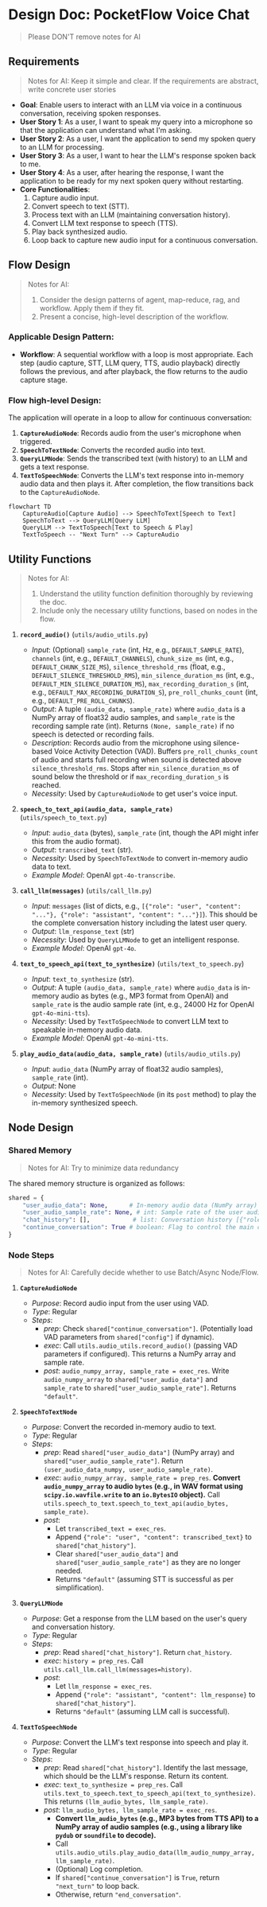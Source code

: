 # Design Doc: PocketFlow Voice Chat

> Please DON'T remove notes for AI

## Requirements

> Notes for AI: Keep it simple and clear.
> If the requirements are abstract, write concrete user stories

-   **Goal**: Enable users to interact with an LLM via voice in a continuous conversation, receiving spoken responses.
-   **User Story 1**: As a user, I want to speak my query into a microphone so that the application can understand what I'm asking.
-   **User Story 2**: As a user, I want the application to send my spoken query to an LLM for processing.
-   **User Story 3**: As a user, I want to hear the LLM's response spoken back to me.
-   **User Story 4**: As a user, after hearing the response, I want the application to be ready for my next spoken query without restarting.
-   **Core Functionalities**:
    1.  Capture audio input.
    2.  Convert speech to text (STT).
    3.  Process text with an LLM (maintaining conversation history).
    4.  Convert LLM text response to speech (TTS).
    5.  Play back synthesized audio.
    6.  Loop back to capture new audio input for a continuous conversation.

## Flow Design

> Notes for AI:
> 1. Consider the design patterns of agent, map-reduce, rag, and workflow. Apply them if they fit.
> 2. Present a concise, high-level description of the workflow.

### Applicable Design Pattern:

-   **Workflow**: A sequential workflow with a loop is most appropriate. Each step (audio capture, STT, LLM query, TTS, audio playback) directly follows the previous, and after playback, the flow returns to the audio capture stage.

### Flow high-level Design:

The application will operate in a loop to allow for continuous conversation:
1.  **`CaptureAudioNode`**: Records audio from the user\'s microphone when triggered.
2.  **`SpeechToTextNode`**: Converts the recorded audio into text.
3.  **`QueryLLMNode`**: Sends the transcribed text (with history) to an LLM and gets a text response.
4.  **`TextToSpeechNode`**: Converts the LLM\'s text response into in-memory audio data and then plays it. After completion, the flow transitions back to the `CaptureAudioNode`.

```mermaid
flowchart TD
    CaptureAudio[Capture Audio] --> SpeechToText[Speech to Text]
    SpeechToText --> QueryLLM[Query LLM]
    QueryLLM --> TextToSpeech[Text to Speech & Play]
    TextToSpeech -- "Next Turn" --> CaptureAudio
```

## Utility Functions

> Notes for AI:
> 1. Understand the utility function definition thoroughly by reviewing the doc.
> 2. Include only the necessary utility functions, based on nodes in the flow.

1.  **`record_audio()`** (`utils/audio_utils.py`)
    -   *Input*: (Optional) `sample_rate` (int, Hz, e.g., `DEFAULT_SAMPLE_RATE`), `channels` (int, e.g., `DEFAULT_CHANNELS`), `chunk_size_ms` (int, e.g., `DEFAULT_CHUNK_SIZE_MS`), `silence_threshold_rms` (float, e.g., `DEFAULT_SILENCE_THRESHOLD_RMS`), `min_silence_duration_ms` (int, e.g., `DEFAULT_MIN_SILENCE_DURATION_MS`), `max_recording_duration_s` (int, e.g., `DEFAULT_MAX_RECORDING_DURATION_S`), `pre_roll_chunks_count` (int, e.g., `DEFAULT_PRE_ROLL_CHUNKS`).
    -   *Output*: A tuple `(audio_data, sample_rate)` where `audio_data` is a NumPy array of float32 audio samples, and `sample_rate` is the recording sample rate (int). Returns `(None, sample_rate)` if no speech is detected or recording fails.
    -   *Description*: Records audio from the microphone using silence-based Voice Activity Detection (VAD). Buffers `pre_roll_chunks_count` of audio and starts full recording when sound is detected above `silence_threshold_rms`. Stops after `min_silence_duration_ms` of sound below the threshold or if `max_recording_duration_s` is reached.
    -   *Necessity*: Used by `CaptureAudioNode` to get user\'s voice input.

2.  **`speech_to_text_api(audio_data, sample_rate)`** (`utils/speech_to_text.py`)
    -   *Input*: `audio_data` (bytes), `sample_rate` (int, though the API might infer this from the audio format).
    -   *Output*: `transcribed_text` (str).
    -   *Necessity*: Used by `SpeechToTextNode` to convert in-memory audio data to text.
    -   *Example Model*: OpenAI `gpt-4o-transcribe`.

3.  **`call_llm(messages)`** (`utils/call_llm.py`)
    -   *Input*: `messages` (list of dicts, e.g., `[{"role": "user", "content": "..."}, {"role": "assistant", "content": "..."}]`). This should be the complete conversation history including the latest user query.
    -   *Output*: `llm_response_text` (str)
    -   *Necessity*: Used by `QueryLLMNode` to get an intelligent response.
    -   *Example Model*: OpenAI `gpt-4o`.

4.  **`text_to_speech_api(text_to_synthesize)`** (`utils/text_to_speech.py`)
    -   *Input*: `text_to_synthesize` (str).
    -   *Output*: A tuple `(audio_data, sample_rate)` where `audio_data` is in-memory audio as bytes (e.g., MP3 format from OpenAI) and `sample_rate` is the audio sample rate (int, e.g., 24000 Hz for OpenAI `gpt-4o-mini-tts`).
    -   *Necessity*: Used by `TextToSpeechNode` to convert LLM text to speakable in-memory audio data.
    -   *Example Model*: OpenAI `gpt-4o-mini-tts`.

5.  **`play_audio_data(audio_data, sample_rate)`** (`utils/audio_utils.py`)
    -   *Input*: `audio_data` (NumPy array of float32 audio samples), `sample_rate` (int).
    -   *Output*: None
    -   *Necessity*: Used by `TextToSpeechNode` (in its `post` method) to play the in-memory synthesized speech.

## Node Design

### Shared Memory

> Notes for AI: Try to minimize data redundancy

The shared memory structure is organized as follows:

```python
shared = {
    "user_audio_data": None,      # In-memory audio data (NumPy array) from user
    "user_audio_sample_rate": None, # int: Sample rate of the user audio
    "chat_history": [],            # list: Conversation history [{"role": "user/assistant", "content": "..."}]
    "continue_conversation": True # boolean: Flag to control the main conversation loop
}
```

### Node Steps

> Notes for AI: Carefully decide whether to use Batch/Async Node/Flow.

1.  **`CaptureAudioNode`**
    -   *Purpose*: Record audio input from the user using VAD.
    -   *Type*: Regular
    -   *Steps*:
        -   *prep*: Check `shared["continue_conversation"]`. (Potentially load VAD parameters from `shared["config"]` if dynamic).
        -   *exec*: Call `utils.audio_utils.record_audio()` (passing VAD parameters if configured). This returns a NumPy array and sample rate.
        -   *post*: `audio_numpy_array, sample_rate = exec_res`. Write `audio_numpy_array` to `shared["user_audio_data"]` and `sample_rate` to `shared["user_audio_sample_rate"]`. Returns `"default"`.

2.  **`SpeechToTextNode`**
    -   *Purpose*: Convert the recorded in-memory audio to text.
    -   *Type*: Regular
    -   *Steps*:
        -   *prep*: Read `shared["user_audio_data"]` (NumPy array) and `shared["user_audio_sample_rate"]`. Return `(user_audio_data_numpy, user_audio_sample_rate)`.
        -   *exec*: `audio_numpy_array, sample_rate = prep_res`. **Convert `audio_numpy_array` to audio `bytes` (e.g., in WAV format using `scipy.io.wavfile.write` to an `io.BytesIO` object).** Call `utils.speech_to_text.speech_to_text_api(audio_bytes, sample_rate)`.
        -   *post*:
            -   Let `transcribed_text = exec_res`.
            -   Append `{"role": "user", "content": transcribed_text}` to `shared["chat_history"]`.
            -   Clear `shared["user_audio_data"]` and `shared["user_audio_sample_rate"]` as they are no longer needed.
            -   Returns `"default"` (assuming STT is successful as per simplification).

3.  **`QueryLLMNode`**
    -   *Purpose*: Get a response from the LLM based on the user's query and conversation history.
    -   *Type*: Regular
    -   *Steps*:
        -   *prep*: Read `shared["chat_history"]`. Return `chat_history`.
        -   *exec*: `history = prep_res`. Call `utils.call_llm.call_llm(messages=history)`.
        -   *post*:
            -   Let `llm_response = exec_res`.
            -   Append `{"role": "assistant", "content": llm_response}` to `shared["chat_history"]`.
            -   Returns `"default"` (assuming LLM call is successful).

4.  **`TextToSpeechNode`**
    -   *Purpose*: Convert the LLM's text response into speech and play it.
    -   *Type*: Regular
    -   *Steps*:
        -   *prep*: Read `shared["chat_history"]`. Identify the last message, which should be the LLM's response. Return its content.
        -   *exec*: `text_to_synthesize = prep_res`. Call `utils.text_to_speech.text_to_speech_api(text_to_synthesize)`. This returns `(llm_audio_bytes, llm_sample_rate)`.
        -   *post*: `llm_audio_bytes, llm_sample_rate = exec_res`.
            -   **Convert `llm_audio_bytes` (e.g., MP3 bytes from TTS API) to a NumPy array of audio samples (e.g., using a library like `pydub` or `soundfile` to decode).**
            -   Call `utils.audio_utils.play_audio_data(llm_audio_numpy_array, llm_sample_rate)`.
            -   (Optional) Log completion.
            -   If `shared["continue_conversation"]` is `True`, return `"next_turn"` to loop back.
            -   Otherwise, return `"end_conversation"`.
